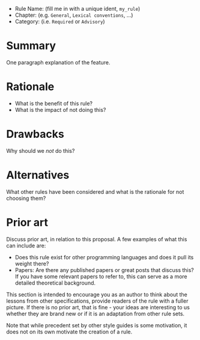 - Rule Name: (fill me in with a unique ident, `my_rule`)
- Chapter: (e.g. `General`, `Lexical conventions`, ...)
- Category: (i.e. `Required` or `Advisory`)

# Summary
[summary]: #summary

One paragraph explanation of the feature.

# Rationale
[rationale]: #rationale

- What is the benefit of this rule?
- What is the impact of not doing this?

# Drawbacks
[drawbacks]: #drawbacks

Why should we *not* do this?

# Alternatives
[alternatives]: #alternatives

What other rules have been considered and what is the rationale for not choosing them?

# Prior art
[prior-art]: #prior-art

Discuss prior art, in relation to this proposal.
A few examples of what this can include are:

- Does this rule exist for other programming languages and does it pull its weight there?
- Papers: Are there any published papers or great posts that discuss this? If you have some relevant papers to refer to, this can serve as a more detailed theoretical background.

This section is intended to encourage you as an author to think about the lessons from other specifications, provide readers of the rule with a fuller picture.
If there is no prior art, that is fine - your ideas are interesting to us whether they are brand new or if it is an adaptation from other rule sets.

Note that while precedent set by other style guides is some motivation, it does not on its own motivate the creation of a rule.
